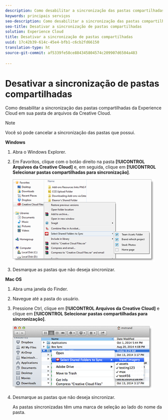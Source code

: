 ```yaml
---
description: Como desabilitar a sincronização das pastas compartilhadas da Experience Cloud em sua pasta de arquivos da Creative Cloud.
keywords: principais serviços
seo-description: Como desabilitar a sincronização das pastas compartilhadas da Experience Cloud em sua pasta de arquivos da Creative Cloud.
seo-title: Desativar a sincronização de pastas compartilhadas
solution: Experience Cloud
title: Desativar a sincronização de pastas compartilhadas
uuid: 17c42b39-614c-45e4-bfb1-c6cb2fd66150
translation-type: ht
source-git-commit: af5339fe58ce884345804574c209907d6504a483

---
```



# Desativar a sincronização de pastas compartilhadas

Como desabilitar a sincronização das pastas compartilhadas da Experience Cloud em sua pasta de arquivos da Creative Cloud.

>[!NOTE]
>
>Você só pode cancelar a sincronização das pastas que possui.
<p class="head"> <b>Windows</b> </p>

1. Abra o Windows Explorer.

1. Em Favoritos, clique com o botão direito na pasta **[!UICONTROL Arquivos da Creative Cloud]** e, em seguida, clique em **[!UICONTROL Selecionar pastas compartilhadas para sincronização]**.

   ![](assets/select_sync_folders.png)

1. Desmarque as pastas que não deseja sincronizar.

<p class="head"> <b>Mac OS</b> </p>

1. Abra uma janela do Finder.

1. Navegue até a pasta do usuário.

1. Pressione Ctrl, clique em **[!UICONTROL Arquivos da Creative Cloud]** e clique em **[!UICONTROL Selecionar pastas compartilhadas para sincronização]**.

   ![](assets/select_sync_folders_mac.png)

1. Desmarque as pastas que não deseja sincronizar.

   As pastas sincronizadas têm uma marca de seleção ao lado do nome da pasta.